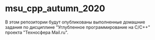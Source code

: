 # msu_cpp_autumn_2020

В этом репозитории будут опубликованы выполненные домашние задания по дисциплине "Углубленное программирование на C/C++" проекта "Техносфера Mail.ru".
